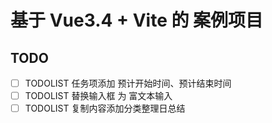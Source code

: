 # 基于 Vue3.4 + Vite 的 案例项目

## TODO

- [ ] TODOLIST 任务项添加 预计开始时间、预计结束时间
- [ ] TODOLIST 替换输入框 为 富文本输入
- [ ] TODOLIST 复制内容添加分类整理日总结